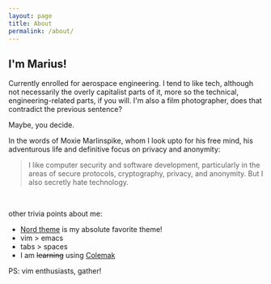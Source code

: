 ```yaml
---
layout: page
title: About
permalink: /about/
---
```


## I'm Marius!

Currently enrolled for aerospace engineering.
I tend to like tech, although not necessarily the overly capitalist parts of it, more so
the technical, engineering-related parts, if you will.
I'm also a film photographer, does that contradict the previous sentence?


Maybe, you decide.

In the words of Moxie Marlinspike, whom I look upto for his free mind, his adventurous
life and definitive focus on privacy and anonymity:

> I like computer security and software development, particularly in the areas
> of secure protocols, cryptography, privacy, and anonymity. But I also secretly
> hate technology.

<br/>

other trivia points about me:
* [Nord theme](https://www.nordtheme.com/) is my absolute favorite theme!
* vim > emacs
* tabs > spaces
* I am ~~learning~~ using [Colemak](https://colemak.com/)

PS: vim enthusiasts, gather!
